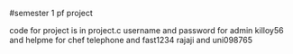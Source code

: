 #semester 1 pf project

code for project is in project.c
username and password for admin
killoy56 and helpme
for chef
telephone and fast1234
rajaji and uni098765
